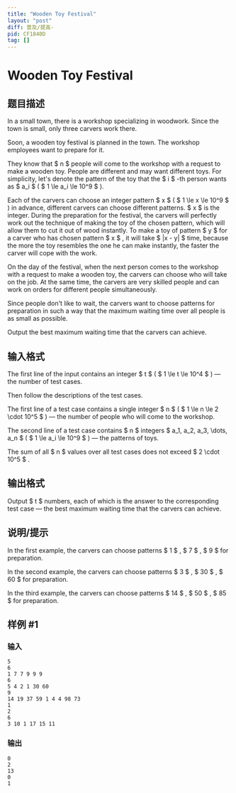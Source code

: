 ```yaml
---
title: "Wooden Toy Festival"
layout: "post"
diff: 普及/提高-
pid: CF1840D
tag: []
---
```


# Wooden Toy Festival

## 题目描述

In a small town, there is a workshop specializing in woodwork. Since the town is small, only three carvers work there.

Soon, a wooden toy festival is planned in the town. The workshop employees want to prepare for it.

They know that $ n $ people will come to the workshop with a request to make a wooden toy. People are different and may want different toys. For simplicity, let's denote the pattern of the toy that the $ i $ -th person wants as $ a_i $ ( $ 1 \le a_i \le 10^9 $ ).

Each of the carvers can choose an integer pattern $ x $ ( $ 1 \le x \le 10^9 $ ) in advance, different carvers can choose different patterns. $ x $ is the integer. During the preparation for the festival, the carvers will perfectly work out the technique of making the toy of the chosen pattern, which will allow them to cut it out of wood instantly. To make a toy of pattern $ y $ for a carver who has chosen pattern $ x $ , it will take $ |x - y| $ time, because the more the toy resembles the one he can make instantly, the faster the carver will cope with the work.

On the day of the festival, when the next person comes to the workshop with a request to make a wooden toy, the carvers can choose who will take on the job. At the same time, the carvers are very skilled people and can work on orders for different people simultaneously.

Since people don't like to wait, the carvers want to choose patterns for preparation in such a way that the maximum waiting time over all people is as small as possible.

Output the best maximum waiting time that the carvers can achieve.

## 输入格式

The first line of the input contains an integer $ t $ ( $ 1 \le t \le 10^4 $ ) — the number of test cases.

Then follow the descriptions of the test cases.

The first line of a test case contains a single integer $ n $ ( $ 1 \le n \le 2 \cdot 10^5 $ ) — the number of people who will come to the workshop.

The second line of a test case contains $ n $ integers $ a_1, a_2, a_3, \dots, a_n $ ( $ 1 \le a_i \le 10^9 $ ) — the patterns of toys.

The sum of all $ n $ values over all test cases does not exceed $ 2 \cdot 10^5 $ .

## 输出格式

Output $ t $ numbers, each of which is the answer to the corresponding test case — the best maximum waiting time that the carvers can achieve.

## 说明/提示

In the first example, the carvers can choose patterns $ 1 $ , $ 7 $ , $ 9 $ for preparation.

In the second example, the carvers can choose patterns $ 3 $ , $ 30 $ , $ 60 $ for preparation.

In the third example, the carvers can choose patterns $ 14 $ , $ 50 $ , $ 85 $ for preparation.

## 样例 #1

### 输入

```
5
6
1 7 7 9 9 9
6
5 4 2 1 30 60
9
14 19 37 59 1 4 4 98 73
1
2
6
3 10 1 17 15 11
```

### 输出

```
0
2
13
0
1
```

